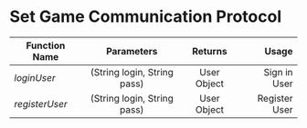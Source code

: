 # Set Game Communication Protocol

| Function Name   | Parameters                 | Returns     | Usage             |
| -------------   |:--------------------------:|:----------: |------------------:|
| _loginUser_     | (String login, String pass)| User Object | Sign in User      |
| _registerUser_  | (String login, String pass)| User Object | Register User     |
